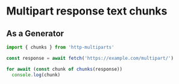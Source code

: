 # Multipart response text chunks

## As a Generator

```typescript
import { chunks } from 'http-multiparts'

const response = await fetch('https://example.com/multipart/')

for await (const chunk of chunks(response))
  console.log(chunk)
```
